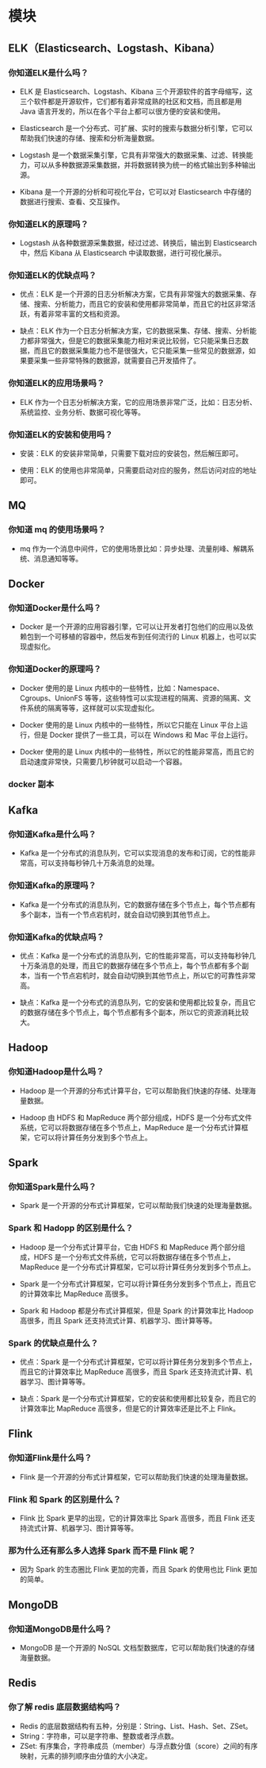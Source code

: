 # 模块

## ELK（Elasticsearch、Logstash、Kibana）

### 你知道ELK是什么吗？

+ ELK 是 Elasticsearch、Logstash、Kibana 三个开源软件的首字母缩写，这三个软件都是开源软件，它们都有着非常成熟的社区和文档，而且都是用 Java 语言开发的，所以在各个平台上都可以很方便的安装和使用。

+ Elasticsearch 是一个分布式、可扩展、实时的搜索与数据分析引擎，它可以帮助我们快速的存储、搜索和分析海量数据。

+ Logstash 是一个数据采集引擎，它具有非常强大的数据采集、过滤、转换能力，可以从多种数据源采集数据，并将数据转换为统一的格式输出到多种输出源。

+ Kibana 是一个开源的分析和可视化平台，它可以对 Elasticsearch 中存储的数据进行搜索、查看、交互操作。

### 你知道ELK的原理吗？

+ Logstash 从各种数据源采集数据，经过过滤、转换后，输出到 Elasticsearch 中，然后 Kibana 从 Elasticsearch 中读取数据，进行可视化展示。

### 你知道ELK的优缺点吗？

+ 优点：ELK 是一个开源的日志分析解决方案，它具有非常强大的数据采集、存储、搜索、分析能力，而且它的安装和使用都非常简单，而且它的社区非常活跃，有着非常丰富的文档和资源。

+ 缺点：ELK 作为一个日志分析解决方案，它的数据采集、存储、搜索、分析能力都非常强大，但是它的数据采集能力相对来说比较弱，它只能采集日志数据，而且它的数据采集能力也不是很强大，它只能采集一些常见的数据源，如果要采集一些非常特殊的数据源，就需要自己开发插件了。

### 你知道ELK的应用场景吗？

+ ELK 作为一个日志分析解决方案，它的应用场景非常广泛，比如：日志分析、系统监控、业务分析、数据可视化等等。

### 你知道ELK的安装和使用吗？

+ 安装：ELK 的安装非常简单，只需要下载对应的安装包，然后解压即可。

+ 使用：ELK 的使用也非常简单，只需要启动对应的服务，然后访问对应的地址即可。

## MQ

### 你知道 mq 的使用场景吗？

+ mq 作为一个消息中间件，它的使用场景比如：异步处理、流量削峰、解耦系统、消息通知等等。

## Docker

### 你知道Docker是什么吗？

+ Docker 是一个开源的应用容器引擎，它可以让开发者打包他们的应用以及依赖包到一个可移植的容器中，然后发布到任何流行的 Linux 机器上，也可以实现虚拟化。

### 你知道Docker的原理吗？

+ Docker 使用的是 Linux 内核中的一些特性，比如：Namespace、Cgroups、UnionFS 等等，这些特性可以实现进程的隔离、资源的隔离、文件系统的隔离等等，这样就可以实现虚拟化。

+ Docker 使用的是 Linux 内核中的一些特性，所以它只能在 Linux 平台上运行，但是 Docker 提供了一些工具，可以在 Windows 和 Mac 平台上运行。

+ Docker 使用的是 Linux 内核中的一些特性，所以它的性能非常高，而且它的启动速度非常快，只需要几秒钟就可以启动一个容器。

### docker 副本

## Kafka

### 你知道Kafka是什么吗？

+ Kafka 是一个分布式的消息队列，它可以实现消息的发布和订阅，它的性能非常高，可以支持每秒钟几十万条消息的处理。

### 你知道Kafka的原理吗？

+ Kafka 是一个分布式的消息队列，它的数据存储在多个节点上，每个节点都有多个副本，当有一个节点宕机时，就会自动切换到其他节点上。

### 你知道Kafka的优缺点吗？

+ 优点：Kafka 是一个分布式的消息队列，它的性能非常高，可以支持每秒钟几十万条消息的处理，而且它的数据存储在多个节点上，每个节点都有多个副本，当有一个节点宕机时，就会自动切换到其他节点上，所以它的可靠性非常高。

+ 缺点：Kafka 是一个分布式的消息队列，它的安装和使用都比较复杂，而且它的数据存储在多个节点上，每个节点都有多个副本，所以它的资源消耗比较大。

## Hadoop

### 你知道Hadoop是什么吗？

+ Hadoop 是一个开源的分布式计算平台，它可以帮助我们快速的存储、处理海量数据。

+ Hadoop 由 HDFS 和 MapReduce 两个部分组成，HDFS 是一个分布式文件系统，它可以将数据存储在多个节点上，MapReduce 是一个分布式计算框架，它可以将计算任务分发到多个节点上。

## Spark

### 你知道Spark是什么吗？

+ Spark 是一个开源的分布式计算框架，它可以帮助我们快速的处理海量数据。

### Spark 和 Hadopp 的区别是什么？

+ Hadoop 是一个分布式计算平台，它由 HDFS 和 MapReduce 两个部分组成，HDFS 是一个分布式文件系统，它可以将数据存储在多个节点上，MapReduce 是一个分布式计算框架，它可以将计算任务分发到多个节点上。

+ Spark 是一个分布式计算框架，它可以将计算任务分发到多个节点上，而且它的计算效率比 MapReduce 高很多。

+ Spark 和 Hadoop 都是分布式计算框架，但是 Spark 的计算效率比 Hadoop 高很多，而且 Spark 还支持流式计算、机器学习、图计算等等。

### Spark 的优缺点是什么？

+ 优点：Spark 是一个分布式计算框架，它可以将计算任务分发到多个节点上，而且它的计算效率比 MapReduce 高很多，而且 Spark 还支持流式计算、机器学习、图计算等等。

+ 缺点：Spark 是一个分布式计算框架，它的安装和使用都比较复杂，而且它的计算效率比 MapReduce 高很多，但是它的计算效率还是比不上 Flink。

## Flink

### 你知道Flink是什么吗？

+ Flink 是一个开源的分布式计算框架，它可以帮助我们快速的处理海量数据。

### Flink 和 Spark 的区别是什么？

+ Flink 比 Spark 更早的出现，它的计算效率比 Spark 高很多，而且 Flink 还支持流式计算、机器学习、图计算等等。

### 那为什么还有那么多人选择 Spark 而不是 Flink 呢？

+ 因为 Spark 的生态圈比 Flink 更加的完善，而且 Spark 的使用也比 Flink 更加的简单。

## MongoDB

### 你知道MongoDB是什么吗？

+ MongoDB 是一个开源的 NoSQL 文档型数据库，它可以帮助我们快速的存储海量数据。

## Redis

### 你了解 redis 底层数据结构吗？

+ Redis 的底层数据结构有五种，分别是：String、List、Hash、Set、ZSet。
+ String：字符串，可以是字符串、整数或者浮点数。
+ ZSet: 有序集合，字符串成员（member）与浮点数分值（score）之间的有序映射，元素的排列顺序由分值的大小决定。
